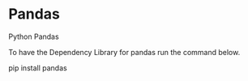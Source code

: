 # Pandas
Python Pandas

To have the Dependency Library for pandas run the command below.

pip install pandas

